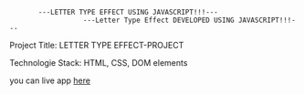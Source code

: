            ---LETTER TYPE EFFECT USING JAVASCRIPT!!!---
                      ---Letter Type Effect DEVELOPED USING JAVASCRIPT!!!---
Project Title: LETTER TYPE EFFECT-PROJECT

Technologie Stack: HTML, CSS, DOM elements

you can live app [here]( )
